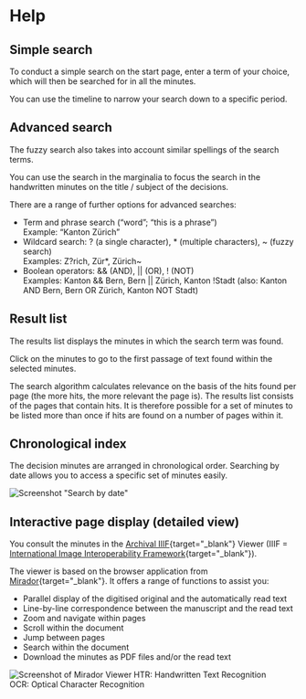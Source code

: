 # Help

## Simple search

To conduct a simple search on the start page, enter a term of your choice, which will then be searched for in all the minutes.

You can use the timeline to narrow your search down to a specific period.

## Advanced search

The fuzzy search also takes into account similar spellings of the search terms.

You can use the search in the marginalia to focus the search in the handwritten minutes on the title / subject of the decisions.

There are a range of further options for advanced searches:

- Term and phrase search (“word”; “this is a phrase”)\
Example: “Kanton Zürich”
- Wildcard search: ? (a single character), * (multiple characters), ~ (fuzzy search)\
Examples: Z?rich, Zür*, Zürich~
- Boolean operators: && (AND), || (OR), ! (NOT)\
Examples: Kanton && Bern, Bern || Zürich, Kanton !Stadt (also: Kanton AND Bern, Bern OR Zürich, Kanton NOT Stadt)

## Result list

The results list displays the minutes in which the search term was found.

Click on the minutes to go to the first passage of text found within the selected minutes.

The search algorithm calculates relevance on the basis of the hits found per page (the more hits, the more relevant the page is). The results list consists of the pages that contain hits. It is therefore possible for a set of minutes to be listed more than once if hits are found on a number of pages within it.

## Chronological index

The decision minutes are arranged in chronological order. Searching by date allows you to access a specific set of minutes easily.

![Screenshot "Search by date"](/md/assets/en-scrn-browser.png)

## Interactive page display (detailed view)

You consult the minutes in the [Archival IIIF](https://archival-iiif.github.io/){target="_blank"} Viewer (IIIF = [International Image Interoperability Framework](https://de.wikipedia.org/wiki/International_Image_Interoperability_Framework){target="_blank"}).

The viewer is based on the browser application from [Mirador](https://projectmirador.org/){target="_blank"}. It offers a range of functions to assist you:

- Parallel display of the digitised original and the automatically read text
- Line-by-line correspondence between the manuscript and the read text
- Zoom and navigate within pages
- Scroll within the document
- Jump between pages
- Search within the document
- Download the minutes as PDF files and/or the read text

![Screenshot of Mirador Viewer](/md/assets/en-scrn-mirador.png)
HTR: Handwritten Text Recognition\
OCR: Optical Character Recognition

